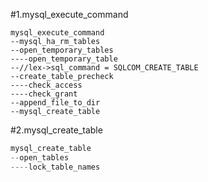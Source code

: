 #1.mysql_execute_command

```
mysql_execute_command
--mysql_ha_rm_tables
--open_temporary_tables
----open_temporary_table 
--//lex->sql_command = SQLCOM_CREATE_TABLE
--create_table_precheck
----check_access
----check_grant
--append_file_to_dir
--mysql_create_table
```

#2.mysql_create_table

```cpp
mysql_create_table
--open_tables
----lock_table_names

```